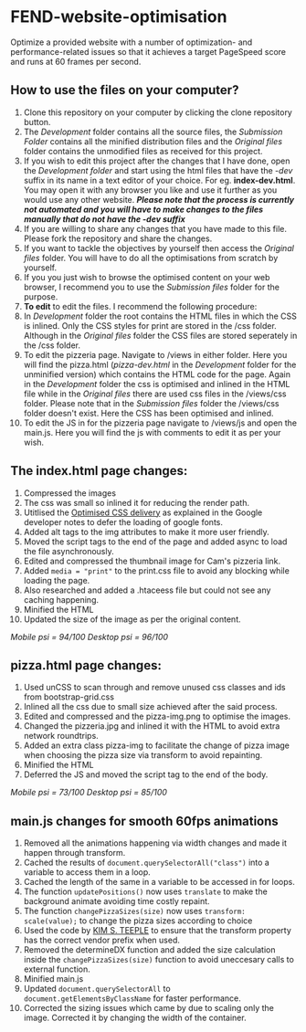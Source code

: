 # FEND-website-optimisation
Optimize a provided website with a number of optimization- and performance-related issues so that it achieves a target PageSpeed score and runs at 60 frames per second.

## How to use the files on your computer?

1. Clone this repository on your computer by clicking the clone repository button.
1. The *Development* folder contains all the source files, the *Submission Folder* contains all the minified distribution files and the *Original files* folder contains the unmodified files as received for this project.
1. If you wish to edit this project after the changes that I have done, open the *Development folder* and start using the html files that have the *-dev* suffix in its name in a text editor of your choice. For eg. **index-dev.html**. You may open it with any browser you like and use it further as you would use any other website. **_Please note that the process is currently not automated and you will have to make changes to the files manually that do not have the -dev suffix_**
  1. If you are willing to share any changes that you have made to this file. Please fork the repository and share the changes.
1. If you want to tackle the objectives by yourself then access the *Original files* folder. You will have to do all the optimisations from scratch by yourself.
1. If you you just wish to browse the optimised content on your web browser, I recommend you to use the *Submission files* folder for the purpose.
1. **To edit** to edit the files. I recommend the following procedure:
  1. In *Development* folder the root contains the HTML files in which the CSS is inlined. Only the CSS styles for print are stored in the /css folder. Although in the *Original files* folder the CSS files are stored seperately in the /css folder.
  1. To edit the pizzeria page. Navigate to /views in either folder. Here you will find the pizza.html (*pizza-dev.html* in the *Development* folder for the unminified version) which contains the HTML code for the page. Again in the *Development* folder the css is optimised and inlined in the HTML file while in the *Original files* there are used css files in the /views/css folder. Please note that in the *Submission files* folder the /views/css folder doesn't exist. Here the CSS has been optimised and inlined.
  1. To edit the JS in for the pizzeria page navigate to /views/js and open the main.js. Here you will find the js with comments to edit it as per your wish.

## The index.html page changes:
1. Compressed the images
1. The css was small so inlined it for reducing the render path.
1. Utitlised the [Optimised CSS delivery](https://developers.google.com/speed/docs/insights/OptimizeCSSDelivery) as explained in the Google developer notes to defer the loading of google fonts.
1. Added alt tags to the img attributes to make it more user friendly.
1. Moved the script tags to the end of the page and added async to load the file asynchronously.
1. Edited and compressed the thumbnail image for Cam's pizzeria link.
1. Added `media = "print"` to the print.css file to avoid any blocking while loading the page.
1. Also researched and added a .htaceess file but could not see any caching happening.
1. Minified the HTML
1. Updated the size of the image as per the original content.

*Mobile psi = 94/100*
*Desktop psi = 96/100*

## pizza.html page changes:
1. Used unCSS to scan through and remove unused css classes and ids from bootstrap-grid.css
1. Inlined all the css due to small size achieved after the said process.
1. Edited and compressed and the pizza-img.png to optimise the images.
1. Changed the pizzeria.jpg and inlined it with the HTML to avoid extra network roundtrips.
1. Added an extra class pizza-img to facilitate the change of pizza image when choosing the pizza size via transform to avoid repainting.
1. Minified the HTML
1. Deferred the JS and moved the script tag to the end of the body.

*Mobile psi = 73/100*
*Desktop psi = 85/100*

## main.js changes for smooth 60fps animations

1. Removed all the animations happening via width changes and made it happen through transform.
1. Cached the results of `document.querySelectorAll("class")` into a variable to access them in a loop.
1. Cached the length of the same in a variable to be accessed in for loops.
1. The function `updatePositions()` now uses `translate` to make the background animate avoiding time costly repaint.
1. The function `changePizzaSizes(size)` now uses `transform: scale(value);` to change the pizza sizes according to choice
1. Used the code by [KIM S. TEEPLE](http://www.developerdrive.com/2012/03/coding-vendor-prefixes-with-javascript/) to ensure that the transform property has the correct vendor prefix when used.
1. Removed the determineDX function and added the size calculation inside the `changePizzaSizes(size)` function to avoid uneccesary calls to external function.
1. Minified main.js
1. Updated `document.querySelectorAll` to `document.getElementsByClassName` for faster performance.
1. Corrected the sizing issues which came by due to scaling only the image. Corrected it by changing the width of the container.
